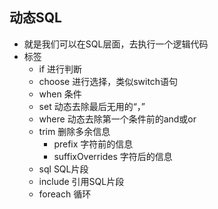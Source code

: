 ## 动态SQL
- 就是我们可以在SQL层面，去执行一个逻辑代码
- 标签
    - if 进行判断
    - choose 进行选择，类似switch语句
    - when 条件
    - set 动态去除最后无用的“，”
    - where 动态去除第一个条件前的and或or
    - trim 删除多余信息
        - prefix 字符前的信息
        - suffixOverrides 字符后的信息
    - sql SQL片段
    - include 引用SQL片段
    - foreach 循环
    
